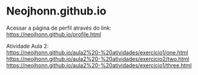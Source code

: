# Neojhonn.github.io

Acessar a página de perfil através do link: https://neojhonn.github.io/profile.html

Atividade Aula 2:</br>
https://neojhonn.github.io/aula2%20-%20atividades/exercicio1/one.html</br>
https://neojhonn.github.io/aula2%20-%20atividades/exercicio2/two.html</br>
https://neojhonn.github.io/aula2%20-%20atividades/exercicio1/three.html</br>
